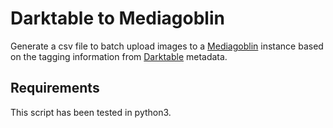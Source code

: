 # Darktable to Mediagoblin

Generate a csv file to batch upload images to a [Mediagoblin](http://mediagoblin.org) instance based on the tagging information from [Darktable](http;//darktable.org) metadata.

## Requirements

This script has been tested in python3.

